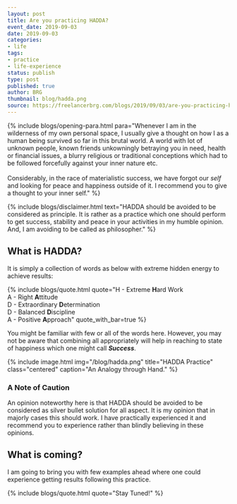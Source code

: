 ```yaml
---
layout: post
title: Are you practicing HADDA?
event_date: 2019-09-03
date: 2019-09-03
categories:
- life
tags:
- practice
- life-experience
status: publish
type: post
published: true
author: BRG
thumbnail: blog/hadda.png
source: https://freelancerbrg.com/blogs/2019/09/03/are-you-practicing-hadda/
---
```


{% include blogs/opening-para.html
            para="Whenever I am in the wilderness of my own personal space, I usually give a thought on how I as a human being survived so far in this brutal world. A world with lot of unknown people, known friends unkowningly betraying you in need, health or financial issues, a blurry religious or traditional conceptions which had to be followed forcefully against your inner nature etc. <br><br>
            Considerably, in the race of materialistic success, we have forgot our _self_ and looking for peace and happiness outside of it. I recommend you to give a thought to your inner self."
%}

{% include blogs/disclaimer.html
            text="HADDA should be avoided to be considered as principle. It is rather as a practice which one should perform to get success, stability and peace in your activities in my humble opinion. And, I am avoiding to be called as philosopher."
%}

## What is HADDA?

It is simply a collection of words as below with extreme hidden energy to achieve results:

{% include blogs/quote.html
           quote="H - Extreme <b>H</b>ard Work
                 <br>A - Right <b>A</b>ttitude
                 <br>D - Extraordinary <b>D</b>etermination
                 <br>D - Balanced <b>D</b>iscipline
                 <br>A - Positive <b>A</b>pproach"
           quote_with_bar=true
%}

You might be familiar with few or all of the words here. However, you may not be aware that combining all appropriately will help in reaching to state of happiness which one might call _**Success**_.

{% include image.html
           img="/blog/hadda.png"
           title="HADDA Practice"
           class="centered"
           caption="An Analogy through Hand."
%}

### A Note of Caution

An opinion noteworthy here is that HADDA should be avoided to be considered as silver bullet solution for all aspect. It is my opinion that in majorly cases this should work. I have practically experienced it and recommend you to experience rather than blindly believing in these opinions.

## What is coming?

I am going to bring you with few examples ahead where one could experience getting results following this practice.

{% include blogs/quote.html
           quote="Stay Tuned!"
%}
